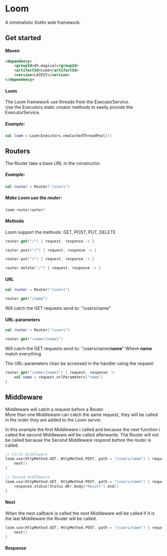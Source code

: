 # Loom

A minimalistic Kotlin web framework.

## Get started

#### Maven

```xml
<dependency>
    <groupId>dk.magical</groupId>
    <artifactId>Loom</artifactId>
    <version>LATEST</version>
</dependency>
```
#### Loom

The Loom framework use threads from the ExecutorService.  
Use the Executors static creator methods to easily provide the ExecutorService.

##### Example:
```kotlin
val loom = Loom(Executors.newCachedThreadPool())
```

## Routers

The Router take a base URL in the constructor.
##### Example:
```kotlin
val router = Router("/users")
```

##### Make Loom use the router:
```kotlin
loom.route(router)
```

#### Methods
Loom support the methods: GET, POST, PUT, DELETE

```kotlin
router.get("/") { request, response -> }

router.post("/") { request, response -> }

router.put("/") { request, response -> }

router.delete("/") { request, response -> }
```
#### URL
```kotlin
val router = Router("/users")

router.get("/name")
```
Will catch the GET requests send to: "/users/name"

#### URL-parameters
```kotlin
val router = Router("/users")

router.get("/name/{name}")
```
Will catch the GET requests send to: "/users/name/**name**"
Where **name** match everything.

The URL-parameters chan be accessed in the handler using the request:
```kotlin
router.get("/name/{name}") { request, response ->
    val name = request.urlParameters["name"]
}
```
## Middleware

Middleware will catch a request before a Router.  
More than one Middleware can catch the same request, they will be called in the order they are added to the Loom server.

In this example the first Middleware i called and because the next function i called the second Middleware will be called afterwards.
The Router will not be called because the Second Middleware respond before the router is called.

```kotlin
// First middleware
loom.use(HttpMethod.GET, HttpMethod.POST, path = "/users/name") { request, response, next ->
    next()
}

// Second middleware
loom.use(HttpMethod.GET, HttpMethod.POST, path = "/users/name") { request, response, next ->
    response.status(Status.OK).body("Result").end()
}
```
#### Next
When the next callback is called the next Middleware will be called if it is the last Middleware the Router will be called.

```kotlin
loom.use(HttpMethod.GET, HttpMethod.POST, path = "/users/name") { request, response, next ->
    next()
}
```

#### Response


